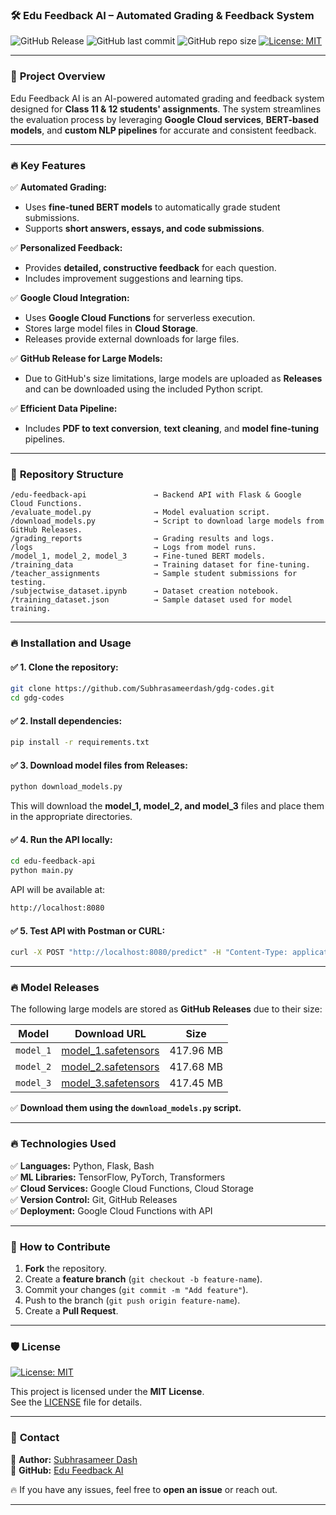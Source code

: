 
### 🛠️ **Edu Feedback AI – Automated Grading & Feedback System**

![GitHub Release](https://img.shields.io/github/release/Subhrasameerdash/gdg-codes.svg)				![GitHub last commit](https://img.shields.io/github/last-commit/Subhrasameerdash/gdg-codes)				![GitHub repo size](https://img.shields.io/github/repo-size/Subhrasameerdash/gdg-codes) 				[![License: MIT](https://img.shields.io/badge/License-MIT-green.svg)](https://opensource.org/licenses/MIT)




---

### 🚀 **Project Overview**

Edu Feedback AI is an AI-powered automated grading and feedback system designed for **Class 11 & 12 students' assignments**. The system streamlines the evaluation process by leveraging **Google Cloud services**, **BERT-based models**, and **custom NLP pipelines** for accurate and consistent feedback.

---

### 🔥 **Key Features**

✅ **Automated Grading:**  
- Uses **fine-tuned BERT models** to automatically grade student submissions.  
- Supports **short answers, essays, and code submissions**.  

✅ **Personalized Feedback:**  
- Provides **detailed, constructive feedback** for each question.  
- Includes improvement suggestions and learning tips.  

✅ **Google Cloud Integration:**  
- Uses **Google Cloud Functions** for serverless execution.  
- Stores large model files in **Cloud Storage**.  
- Releases provide external downloads for large files.

✅ **GitHub Release for Large Models:**  
- Due to GitHub's size limitations, large models are uploaded as **Releases** and can be downloaded using the included Python script.  

✅ **Efficient Data Pipeline:**  
- Includes **PDF to text conversion**, **text cleaning**, and **model fine-tuning** pipelines.  

---

### 📁 **Repository Structure**

```
/edu-feedback-api               → Backend API with Flask & Google Cloud Functions.  
/evaluate_model.py              → Model evaluation script.  
/download_models.py             → Script to download large models from GitHub Releases.  
/grading_reports                → Grading results and logs.  
/logs                           → Logs from model runs.  
/model_1, model_2, model_3      → Fine-tuned BERT models.  
/training_data                  → Training dataset for fine-tuning.  
/teacher_assignments            → Sample student submissions for testing.  
/subjectwise_dataset.ipynb      → Dataset creation notebook.  
/training_dataset.json          → Sample dataset used for model training.  
```

---

### 🔥 **Installation and Usage**

#### ✅ 1. Clone the repository:
```bash
git clone https://github.com/Subhrasameerdash/gdg-codes.git
cd gdg-codes
```

#### ✅ 2. Install dependencies:
```bash
pip install -r requirements.txt
```

#### ✅ 3. Download model files from Releases:
```bash
python download_models.py
```
This will download the **model_1, model_2, and model_3** files and place them in the appropriate directories.

#### ✅ 4. Run the API locally:
```bash
cd edu-feedback-api
python main.py
```
API will be available at:  
```bash
http://localhost:8080
```

#### ✅ 5. Test API with Postman or CURL:
```bash
curl -X POST "http://localhost:8080/predict" -H "Content-Type: application/json" -d @test_payload.json
```

---

### 🔥 **Model Releases**

The following large models are stored as **GitHub Releases** due to their size:  

| Model            | Download URL                                    | Size     |
|-----------------|-------------------------------------------------|----------|
| `model_1`       | [model_1.safetensors](https://github.com/Subhrasameerdash/gdg-codes/releases/download/v1.0/model_1.safetensors) | 417.96 MB |
| `model_2`       | [model_2.safetensors](https://github.com/Subhrasameerdash/gdg-codes/releases/download/v1.0/model_2.safetensors) | 417.68 MB |
| `model_3`       | [model_3.safetensors](https://github.com/Subhrasameerdash/gdg-codes/releases/download/v1.0/model_3.safetensors) | 417.45 MB |

✅ **Download them using the `download_models.py` script.**

---

### 🔥 **Technologies Used**

✅ **Languages:** Python, Flask, Bash  
✅ **ML Libraries:** TensorFlow, PyTorch, Transformers  
✅ **Cloud Services:** Google Cloud Functions, Cloud Storage  
✅ **Version Control:** Git, GitHub Releases  
✅ **Deployment:** Google Cloud Functions with API  

---

### 🚀 **How to Contribute**

1. **Fork** the repository.  
2. Create a **feature branch** (`git checkout -b feature-name`).  
3. Commit your changes (`git commit -m "Add feature"`).  
4. Push to the branch (`git push origin feature-name`).  
5. Create a **Pull Request**.  

---

### 🛡️ **License**

[![License: MIT](https://img.shields.io/badge/License-MIT-green.svg)](https://opensource.org/licenses/MIT)
  
This project is licensed under the **MIT License**.  
See the [LICENSE](./LICENSE) file for details.

---

### 💬 **Contact**

📧 **Author:** [Subhrasameer Dash](https://github.com/Subhrasameerdash)  
💬 **GitHub:** [Edu Feedback AI](https://github.com/Subhrasameerdash/gdg-codes)  

🔥 If you have any issues, feel free to **open an issue** or reach out.

---

